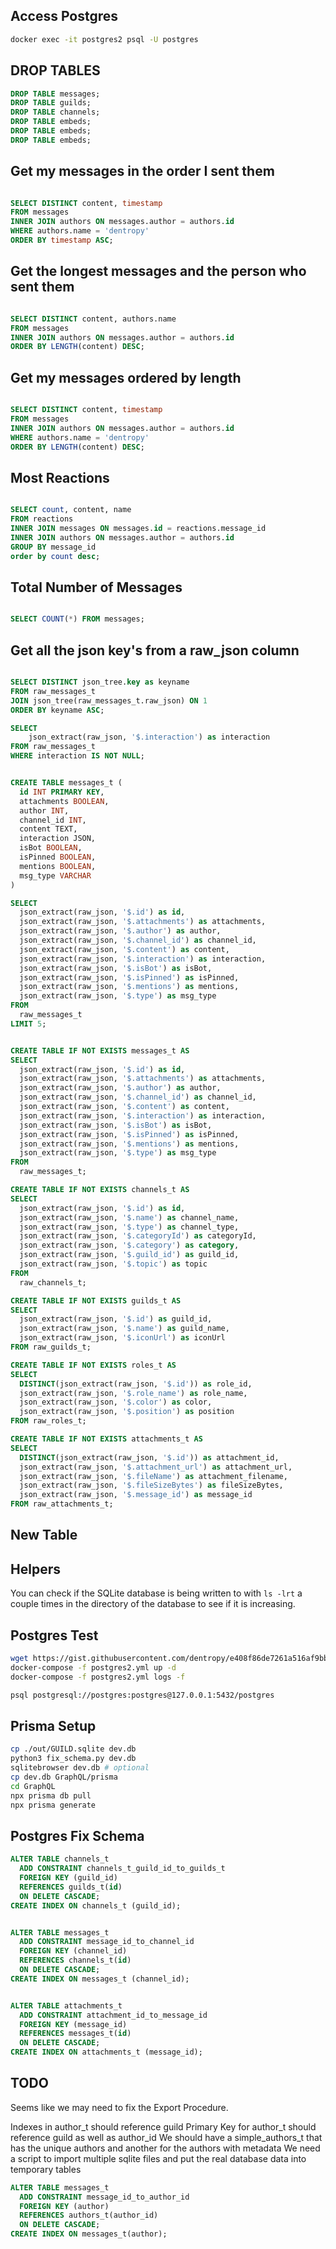 
## Access Postgres

``` bash
docker exec -it postgres2 psql -U postgres
```



## DROP TABLES

``` sql
DROP TABLE messages;
DROP TABLE guilds;
DROP TABLE channels;
DROP TABLE embeds;
DROP TABLE embeds;
DROP TABLE embeds;
```


## Get my messages in the order I sent them

``` sql

SELECT DISTINCT content, timestamp
FROM messages
INNER JOIN authors ON messages.author = authors.id
WHERE authors.name = 'dentropy'
ORDER BY timestamp ASC;


```

## Get the longest messages and the person who sent them

``` sql

SELECT DISTINCT content, authors.name
FROM messages
INNER JOIN authors ON messages.author = authors.id
ORDER BY LENGTH(content) DESC;

```

## Get my messages ordered by length

``` sql

SELECT DISTINCT content, timestamp
FROM messages
INNER JOIN authors ON messages.author = authors.id
WHERE authors.name = 'dentropy'
ORDER BY LENGTH(content) DESC;

```

## Most Reactions


``` sql

SELECT count, content, name
FROM reactions
INNER JOIN messages ON messages.id = reactions.message_id
INNER JOIN authors ON messages.author = authors.id
GROUP BY message_id
order by count desc;

```

## Total Number of Messages

``` sql

SELECT COUNT(*) FROM messages;

```

## Get all the json key's from a raw_json column

``` sql

SELECT DISTINCT json_tree.key as keyname
FROM raw_messages_t
JOIN json_tree(raw_messages_t.raw_json) ON 1
ORDER BY keyname ASC;

SELECT
    json_extract(raw_json, '$.interaction') as interaction
FROM raw_messages_t
WHERE interaction IS NOT NULL;
```

``` sql

CREATE TABLE messages_t (
  id INT PRIMARY KEY,
  attachments BOOLEAN,
  author INT,
  channel_id INT,
  content TEXT,
  interaction JSON,
  isBot BOOLEAN,
  isPinned BOOLEAN,
  mentions BOOLEAN,
  msg_type VARCHAR
)

SELECT
  json_extract(raw_json, '$.id') as id,
  json_extract(raw_json, '$.attachments') as attachments,
  json_extract(raw_json, '$.author') as author,
  json_extract(raw_json, '$.channel_id') as channel_id,
  json_extract(raw_json, '$.content') as content,
  json_extract(raw_json, '$.interaction') as interaction,
  json_extract(raw_json, '$.isBot') as isBot,
  json_extract(raw_json, '$.isPinned') as isPinned,
  json_extract(raw_json, '$.mentions') as mentions,
  json_extract(raw_json, '$.type') as msg_type
FROM
  raw_messages_t
LIMIT 5;

```

``` sql

CREATE TABLE IF NOT EXISTS messages_t AS
SELECT
  json_extract(raw_json, '$.id') as id,
  json_extract(raw_json, '$.attachments') as attachments,
  json_extract(raw_json, '$.author') as author,
  json_extract(raw_json, '$.channel_id') as channel_id,
  json_extract(raw_json, '$.content') as content,
  json_extract(raw_json, '$.interaction') as interaction,
  json_extract(raw_json, '$.isBot') as isBot,
  json_extract(raw_json, '$.isPinned') as isPinned,
  json_extract(raw_json, '$.mentions') as mentions,
  json_extract(raw_json, '$.type') as msg_type
FROM
  raw_messages_t;

CREATE TABLE IF NOT EXISTS channels_t AS
SELECT
  json_extract(raw_json, '$.id') as id,
  json_extract(raw_json, '$.name') as channel_name,
  json_extract(raw_json, '$.type') as channel_type,
  json_extract(raw_json, '$.categoryId') as categoryId,
  json_extract(raw_json, '$.category') as category,
  json_extract(raw_json, '$.guild_id') as guild_id,
  json_extract(raw_json, '$.topic') as topic
FROM
  raw_channels_t;

CREATE TABLE IF NOT EXISTS guilds_t AS
SELECT
  json_extract(raw_json, '$.id') as guild_id,
  json_extract(raw_json, '$.name') as guild_name,
  json_extract(raw_json, '$.iconUrl') as iconUrl
FROM raw_guilds_t;

CREATE TABLE IF NOT EXISTS roles_t AS
SELECT
  DISTINCT(json_extract(raw_json, '$.id')) as role_id,
  json_extract(raw_json, '$.role_name') as role_name,
  json_extract(raw_json, '$.color') as color,
  json_extract(raw_json, '$.position') as position
FROM raw_roles_t;

CREATE TABLE IF NOT EXISTS attachments_t AS
SELECT
  DISTINCT(json_extract(raw_json, '$.id')) as attachment_id,
  json_extract(raw_json, '$.attachment_url') as attachment_url,
  json_extract(raw_json, '$.fileName') as attachment_filename,
  json_extract(raw_json, '$.fileSizeBytes') as fileSizeBytes,
  json_extract(raw_json, '$.message_id') as message_id
FROM raw_attachments_t;

```

## New Table



## Helpers

You can check if the SQLite database is being written to with `ls -lrt` a couple times in the directory of the database to see if it is increasing.

## Postgres Test

``` bash
wget https://gist.githubusercontent.com/dentropy/e408f86de7261a516af9bb43234ae343/raw/b7c1373bff0152fc59c246e8af0a7f7d48bc340b/postgres2.yml
docker-compose -f postgres2.yml up -d
docker-compose -f postgres2.yml logs -f

psql postgresql://postgres:postgres@127.0.0.1:5432/postgres
```

## Prisma Setup

``` bash
cp ./out/GUILD.sqlite dev.db
python3 fix_schema.py dev.db
sqlitebrowser dev.db # optional
cp dev.db GraphQL/prisma
cd GraphQL
npx prisma db pull
npx prisma generate
```

## Postgres Fix Schema

``` SQL
ALTER TABLE channels_t
  ADD CONSTRAINT channels_t_guild_id_to_guilds_t
  FOREIGN KEY (guild_id)
  REFERENCES guilds_t(id)
  ON DELETE CASCADE;
CREATE INDEX ON channels_t (guild_id);


ALTER TABLE messages_t
  ADD CONSTRAINT message_id_to_channel_id
  FOREIGN KEY (channel_id)
  REFERENCES channels_t(id)
  ON DELETE CASCADE;
CREATE INDEX ON messages_t (channel_id);


ALTER TABLE attachments_t
  ADD CONSTRAINT attachment_id_to_message_id
  FOREIGN KEY (message_id)
  REFERENCES messages_t(id)
  ON DELETE CASCADE;
CREATE INDEX ON attachments_t (message_id);

```

## TODO

Seems like we may need to fix the Export Procedure.

Indexes in author_t should reference guild
Primary Key for author_t should reference guild as well as author_id
We should have a simple_authors_t that has the unique authors and another for the authors with metadata
We need a script to import multiple sqlite files and put the real database data into temporary tables

``` sql
ALTER TABLE messages_t
  ADD CONSTRAINT message_id_to_author_id
  FOREIGN KEY (author)
  REFERENCES authors_t(author_id)
  ON DELETE CASCADE;
CREATE INDEX ON messages_t(author);
```